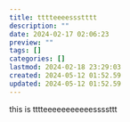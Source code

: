 ```yaml
---
title: tttteeeessstttt
description: ""
date: 2024-02-17 02:06:23
preview: ""
tags: []
categories: []
lastmod: 2024-02-18 23:29:03
created: 2024-05-12 01:52.59
updated: 2024-05-12 01:52.59
---
```


this is tttteeeeeeeeeeessssttt